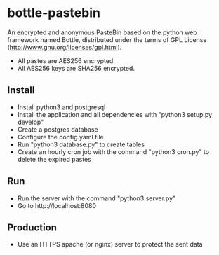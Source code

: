 # bottle-pastebin

An encrypted and anonymous PasteBin based on the python web framework named Bottle, distributed under the terms of GPL License (http://www.gnu.org/licenses/gpl.html).
* All pastes are AES256 encrypted.
* All AES256 keys are SHA256 encrypted.

## Install
* Install python3 and postgresql
* Install the application and all dependencies with "python3 setup.py develop"
* Create a postgres database
* Configure the config.yaml file
* Run "python3 database.py" to create tables
* Create an hourly cron job with the command "python3 cron.py" to delete the expired pastes

## Run
* Run the server with the command "python3 server.py"
* Go to http://localhost:8080

## Production
* Use an HTTPS apache (or nginx) server to protect the sent data
